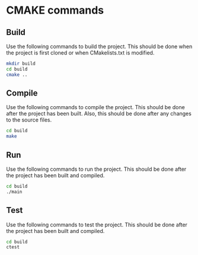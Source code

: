 # CMAKE commands

## Build

Use the following commands to build the project. This should be done when the project is first cloned or when CMakelists.txt is modified.

```bash
mkdir build
cd build
cmake ..
```

## Compile

Use the following commands to compile the project. This should be done after the project has been built. Also, this should be done after any changes to the source files.

```bash
cd build
make
```

## Run

Use the following commands to run the project. This should be done after the project has been built and compiled.

```bash
cd build
./main
```

## Test

Use the following commands to test the project. This should be done after the project has been built and compiled.

```bash
cd build
ctest
```
